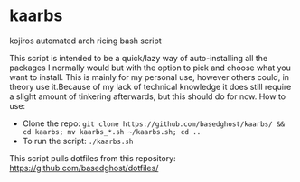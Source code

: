 # kaarbs
kojiros automated arch ricing bash script

This script is intended to be a quick/lazy way of auto-installing all the packages I normally would but with the option to pick and choose what you want to install. This is mainly for my personal use, however others could, in theory use it.Because of my lack of technical knowledge it does still require a slight amount of tinkering afterwards, but this should do for now.
How to use:
- Clone the repo: `git clone https://github.com/basedghost/kaarbs/ && cd kaarbs; mv kaarbs_*.sh ~/kaarbs.sh; cd ..`
- To run the script: `./kaarbs.sh`

This script pulls dotfiles from this repository:
https://github.com/basedghost/dotfiles/
